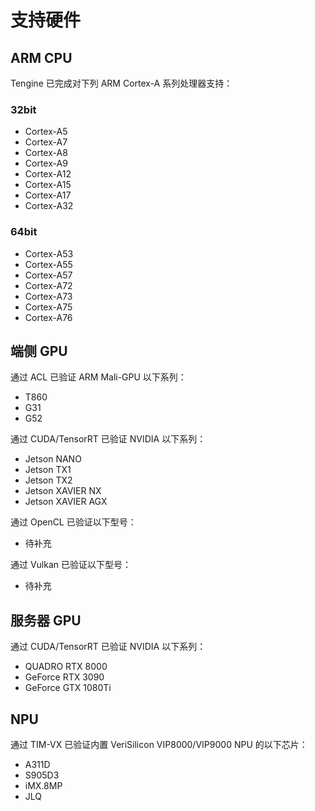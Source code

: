 # 支持硬件

## ARM CPU

Tengine 已完成对下列 ARM Cortex-A 系列处理器支持：

### 32bit
- Cortex-A5
- Cortex-A7
- Cortex-A8
- Cortex-A9
- Cortex-A12
- Cortex-A15
- Cortex-A17
- Cortex-A32

### 64bit
- Cortex-A53
- Cortex-A55
- Cortex-A57
- Cortex-A72
- Cortex-A73
- Cortex-A75
- Cortex-A76

## 端侧 GPU

通过 ACL 已验证 ARM Mali-GPU 以下系列：

- T860
- G31
- G52

通过 CUDA/TensorRT 已验证 NVIDIA 以下系列：

- Jetson NANO
- Jetson TX1
- Jetson TX2
- Jetson XAVIER NX
- Jetson XAVIER AGX

通过 OpenCL 已验证以下型号：

- 待补充

通过 Vulkan 已验证以下型号：

- 待补充

## 服务器 GPU

通过 CUDA/TensorRT 已验证 NVIDIA 以下系列：

- QUADRO RTX 8000
- GeForce RTX 3090
- GeForce GTX 1080Ti

## NPU

通过 TIM-VX 已验证内置 VeriSilicon VIP8000/VIP9000 NPU 的以下芯片：

- A311D
- S905D3
- iMX.8MP
- JLQ
